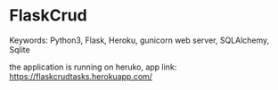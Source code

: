 # FlaskCrud
Keywords: Python3, 
Flask, 
Heroku,  gunicorn web server, 
SQLAlchemy, Sqlite

the application is running on heruko, app link: https://flaskcrudtasks.herokuapp.com/
